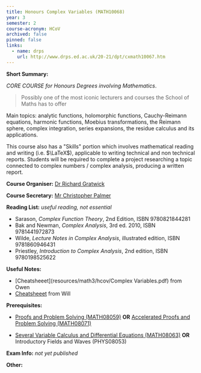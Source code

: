 ```yaml
---
title: Honours Complex Variables (MATH10068)
year: 3
semester: 2 
course-acronym: HCoV
archived: false
pinned: false
links:
  - name: drps
    url: http://www.drps.ed.ac.uk/20-21/dpt/cxmath10067.htm
---
```

**Short Summary:** 

*CORE COURSE for Honours Degrees involving Mathematics*. 

> Possibly one of the most iconic lecturers and courses the School of Maths has to offer

Main topics: analytic functions, holomorphic functions, Cauchy-Reimann equations, harmonic functions, Moebius transformations, the Reimann sphere, complex integration, series expansions, the residue calculus and its applications.

This course also has a "Skills" portion which involves mathematical reading and writing (i.e. $\LaTeX$), applicable to writing technical and non technical reports. Students will be required to complete a project researching a topic connected to complex numbers / complex analysis, producing a written report.

**Course Organiser:** [Dr Richard Gratwick](<R.Gratwick@ed.ac.uk>)

**Course Secretary:** [Mr Christopher Palmer](<chris.palmer@ed.ac.uk>) 

**Reading List:** *useful reading, not essential*

- Sarason, *Complex Function Theory*, 2nd Edition, ISBN 9780821844281
- Bak and Newman, *Complex Analysis*, 3rd ed. 2010, ISBN 9781441972873
- Wilde, *Lecture Notes in Complex Analysis*, illustrated edition, ISBN 9781860946431
- Priestley, *Introduction to Complex Analysis*, 2nd edition, ISBN 9780198525622

**Useful Notes:**

- [Cheatsheeet](resources/math3/hcov/Complex Variables.pdf) from Owen
- [Cheatsheeet](resources/math3/hcov/Complex_Formula_Sheet.pdf) from Will

**Prerequisites:** 

- [Proofs and Problem Solving (MATH08059)](/math1#pps) **OR** [Accelerated Proofs and Problem Solving (MATH08071)](\math1#apps) 

- [Several Variable Calculus and Differential Equations (MATH08063)](/math2/#svcde) **OR** Introductory Fields and Waves (PHYS08053)

**Exam Info:** *not yet published*

**Other:** 

